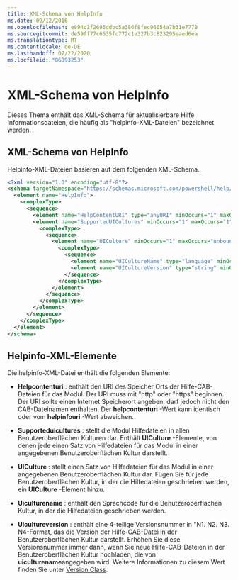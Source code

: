 ```yaml
---
title: XML-Schema von HelpInfo
ms.date: 09/12/2016
ms.openlocfilehash: e894c1f2695ddbc5a386f8fec96054a7b31e7778
ms.sourcegitcommit: de59ff77c6535fc772c1e327b3c823295eaed6ea
ms.translationtype: MT
ms.contentlocale: de-DE
ms.lasthandoff: 07/22/2020
ms.locfileid: "86893253"
---
```

# <a name="helpinfo-xml-schema"></a>XML-Schema von HelpInfo

Dieses Thema enthält das XML-Schema für aktualisierbare Hilfe Informationsdateien, die häufig als "helpinfo-XML-Dateien" bezeichnet werden.

## <a name="helpinfo-xml-schema"></a>XML-Schema von HelpInfo

Helpinfo-XML-Dateien basieren auf dem folgenden XML-Schema.

```xml
<?xml version="1.0" encoding="utf-8"?>
<schema targetNamespace="https://schemas.microsoft.com/powershell/help/2010/05" xmlns="http://www.w3.org/2001/XMLSchema">
  <element name="HelpInfo">
    <complexType>
      <sequence>
        <element name="HelpContentURI" type="anyURI" minOccurs="1" maxOccurs="1" />
        <element name="SupportedUICultures" minOccurs="1" maxOccurs="1">
          <complexType>
            <sequence>
              <element name="UICulture" minOccurs="1" maxOccurs="unbounded">
                <complexType>
                  <sequence>
                    <element name="UICultureName" type="language" minOccurs="1" maxOccurs="1" />
                    <element name="UICultureVersion" type="string" minOccurs="1" maxOccurs="1" />
                  </sequence>
                </complexType>
              </element>
            </sequence>
          </complexType>
        </element>
      </sequence>
    </complexType>
  </element>
</schema>
```

## <a name="helpinfo-xml-elements"></a>Helpinfo-XML-Elemente

Die helpinfo-XML-Datei enthält die folgenden Elemente:

- **Helpcontenturi** : enthält den URI des Speicher Orts der Hilfe-CAB-Dateien für das Modul. Der URI muss mit "http" oder "https" beginnen. Der URI sollte einen Internet Speicherort angeben, darf jedoch nicht den CAB-Dateinamen enthalten. Der **helpcontenturi** -Wert kann identisch oder vom **helpinfouri** -Wert abweichen.

- **Supporteduicultures** : stellt die Modul Hilfedateien in allen Benutzeroberflächen Kulturen dar. Enthält **UICulture** -Elemente, von denen jede einen Satz von Hilfedateien für das Modul in einer angegebenen Benutzeroberflächen Kultur darstellt.

- **UICulture** : stellt einen Satz von Hilfedateien für das Modul in einer angegebenen Benutzeroberflächen Kultur dar. Fügen Sie für jede Benutzeroberflächen Kultur, in der die Hilfedateien geschrieben werden, ein **UICulture** -Element hinzu.

- **Uiculturename** : enthält den Sprachcode für die Benutzeroberflächen Kultur, in der die Hilfedateien geschrieben werden.

- **Uicultureversion** : enthält eine 4-teilige Versionsnummer in "N1. N2. N3. N4-Format, das die Version der Hilfe-CAB-Datei in der Benutzeroberflächen Kultur darstellt. Erhöhen Sie diese Versionsnummer immer dann, wenn Sie neue Hilfe-CAB-Dateien in der Benutzeroberflächen Kultur hochladen, die von **uiculturename**angegeben wird. Weitere Informationen zu diesem Wert finden Sie unter [Version Class](/dotnet/api/system.version).
